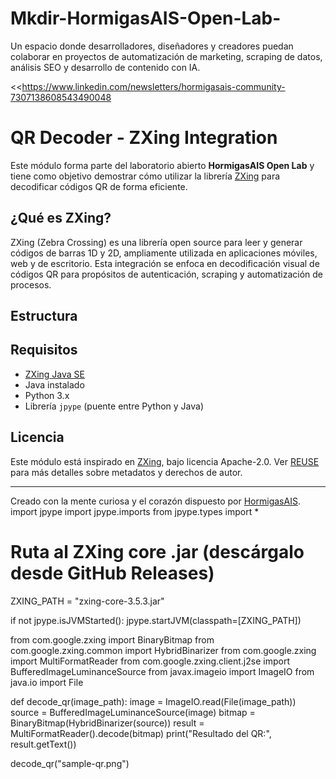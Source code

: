 # Mkdir-HormigasAIS-Open-Lab-
Un espacio donde desarrolladores, diseñadores y creadores puedan colaborar en proyectos de automatización de marketing, scraping de datos, análisis SEO y desarrollo de contenido con IA.

<<https://www.linkedin.com/newsletters/hormigasais-community-7307138608543490048
# QR Decoder - ZXing Integration

Este módulo forma parte del laboratorio abierto **HormigasAIS Open Lab** y tiene como objetivo demostrar cómo utilizar la librería [ZXing](https://github.com/zxing/zxing) para decodificar códigos QR de forma eficiente.

## ¿Qué es ZXing?

ZXing (Zebra Crossing) es una librería open source para leer y generar códigos de barras 1D y 2D, ampliamente utilizada en aplicaciones móviles, web y de escritorio. Esta integración se enfoca en decodificación visual de códigos QR para propósitos de autenticación, scraping y automatización de procesos.

## Estructura


## Requisitos

- [ZXing Java SE](https://github.com/zxing/zxing)
- Java instalado
- Python 3.x
- Librería `jpype` (puente entre Python y Java)

## Licencia

Este módulo está inspirado en [ZXing](https://github.com/zxing/zxing), bajo licencia Apache-2.0. Ver [REUSE](https://reuse.software/) para más detalles sobre metadatos y derechos de autor.

---
Creado con la mente curiosa y el corazón dispuesto por [HormigasAIS](https://github.com/HormigasAIS).
import jpype
import jpype.imports
from jpype.types import *

# Ruta al ZXing core .jar (descárgalo desde GitHub Releases)
ZXING_PATH = "zxing-core-3.5.3.jar"

if not jpype.isJVMStarted():
    jpype.startJVM(classpath=[ZXING_PATH])

from com.google.zxing import BinaryBitmap
from com.google.zxing.common import HybridBinarizer
from com.google.zxing import MultiFormatReader
from com.google.zxing.client.j2se import BufferedImageLuminanceSource
from javax.imageio import ImageIO
from java.io import File

def decode_qr(image_path):
    image = ImageIO.read(File(image_path))
    source = BufferedImageLuminanceSource(image)
    bitmap = BinaryBitmap(HybridBinarizer(source))
    result = MultiFormatReader().decode(bitmap)
    print("Resultado del QR:", result.getText())

decode_qr("sample-qr.png")
